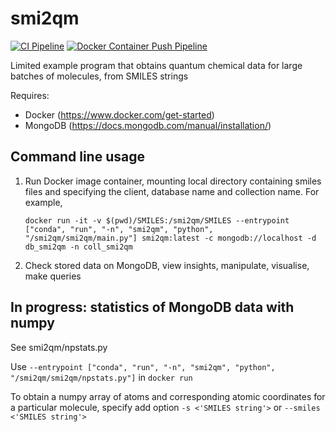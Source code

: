 # smi2qm
[![CI Pipeline](https://github.com/asimnajibi/smi2qm/actions/workflows/ci.yaml/badge.svg)](https://github.com/asimnajibi/smi2qm/actions/workflows/ci.yaml) [![Docker Container Push Pipeline](https://github.com/asimnajibi/smi2qm/actions/workflows/dockerpush.yaml/badge.svg)](https://github.com/asimnajibi/smi2qm/actions/workflows/dockerpush.yaml)

Limited example program that obtains quantum chemical data for large batches of molecules, from SMILES strings

Requires:
- Docker (https://www.docker.com/get-started)
- MongoDB (https://docs.mongodb.com/manual/installation/)

## Command line usage

1. Run Docker image container, mounting local directory containing smiles files and specifying the client, database name and collection name. For example,

   ```docker run -it -v $(pwd)/SMILES:/smi2qm/SMILES --entrypoint ["conda", "run", "-n", "smi2qm", "python", "/smi2qm/smi2qm/main.py"] smi2qm:latest -c mongodb://localhost -d db_smi2qm -n coll_smi2qm```

2. Check stored data on MongoDB, view insights, manipulate, visualise, make queries

## In progress: statistics of MongoDB data with numpy
See smi2qm/npstats.py

Use ```--entrypoint ["conda", "run", "-n", "smi2qm", "python", "/smi2qm/smi2qm/npstats.py"]``` in ```docker run```

To obtain a numpy array of atoms and corresponding atomic coordinates for a particular molecule, specify add option ```-s <'SMILES string'>``` or ```--smiles <'SMILES string'>```
